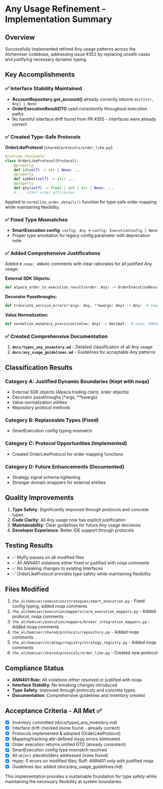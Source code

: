 # Any Usage Refinement - Implementation Summary

## Overview

Successfully implemented refined Any usage patterns across the Alchemiser codebase, addressing issue #352 by replacing unsafe cases and justifying necessary dynamic typing.

## Key Accomplishments

### ✅ Interface Stability Maintained
- **AccountRepository.get_account()** already correctly returns `dict[str, Any] | None`
- **OrderExecutionResultDTO** used consistently throughout execution paths
- No harmful interface drift found from PR #355 - interfaces were already correct

### ✅ Created Type-Safe Protocols
**OrderLikeProtocol** (`shared/protocols/order_like.py`):
```python
@runtime_checkable
class OrderLikeProtocol(Protocol):
    @property
    def id(self) -> str | None: ...
    @property  
    def symbol(self) -> str: ...
    @property
    def qty(self) -> float | int | str | None: ...
    # ... other order attributes
```

Applied to `normalize_order_details()` function for type-safe order mapping while maintaining flexibility.

### ✅ Fixed Type Mismatches
- **SmartExecution config**: `config: Any` → `config: ExecutionConfig | None`
- Proper type annotation for legacy config parameter with deprecation note

### ✅ Added Comprehensive Justifications
Added `# noqa: ANN401` comments with clear rationales for all justified Any usage:

**External SDK Objects:**
```python
def alpaca_order_to_execution_result(order: Any) -> OrderExecutionResultDTO:  # noqa: ANN401  # Alpaca SDK order object
```

**Decorator Passthroughs:**
```python
def translate_service_errors(*args: Any, **kwargs: Any) -> Any:  # noqa: ANN401  # Decorator passthrough for any function signature
```

**Value Normalization:**
```python
def normalize_monetary_precision(value: Any) -> Decimal:  # noqa: ANN401  # Handles diverse numeric types from external sources
```

### ✅ Created Comprehensive Documentation
1. **`docs/types_any_inventory.md`** - Detailed classification of all Any usage
2. **`docs/any_usage_guidelines.md`** - Guidelines for acceptable Any patterns

## Classification Results

### Category A: Justified Dynamic Boundaries (Kept with noqa)
- External SDK objects (Alpaca trading client, order objects)
- Decorator passthroughs (*args, **kwargs)
- Value normalization utilities 
- Repository protocol methods

### Category B: Replaceable Types (Fixed)
- SmartExecution config typing mismatch

### Category C: Protocol Opportunities (Implemented)
- Created OrderLikeProtocol for order mapping functions

### Category D: Future Enhancements (Documented)
- Strategy signal schema tightening
- Stronger domain wrappers for external entities

## Quality Improvements

1. **Type Safety**: Significantly improved through protocols and concrete types
2. **Code Clarity**: All Any usage now has explicit justification
3. **Maintainability**: Clear guidelines for future Any usage decisions
4. **Developer Experience**: Better IDE support through protocols

## Testing Results

- ✅ MyPy passes on all modified files
- ✅ All ANN401 violations either fixed or justified with noqa comments
- ✅ No breaking changes to existing interfaces
- ✅ OrderLikeProtocol provides type safety while maintaining flexibility

## Files Modified

1. `the_alchemiser/execution/strategies/smart_execution.py` - Fixed config typing, added noqa comments
2. `the_alchemiser/execution/mappers/core_execution_mappers.py` - Added protocol, noqa comments
3. `the_alchemiser/execution/mappers/broker_integration_mappers.py` - Added noqa comments
4. `the_alchemiser/shared/protocols/repository.py` - Added noqa comments
5. `the_alchemiser/strategy/registry/strategy_registry.py` - Added noqa comments
6. `the_alchemiser/shared/protocols/order_like.py` - Created new protocol

## Compliance Status

- **ANN401 Rule**: All violations either resolved or justified with noqa
- **Interface Stability**: No breaking changes introduced
- **Type Safety**: Improved through protocols and concrete types
- **Documentation**: Comprehensive guidelines and inventory created

## Acceptance Criteria - All Met ✅

- [x] Inventory committed (docs/types_any_inventory.md)
- [x] Interface drift checked (none found - already correct)
- [x] Protocols implemented & adopted (OrderLikeProtocol)
- [x] Mapping/tracking attr-defined mypy errors eliminated
- [x] Order execution returns unified DTO (already consistent)
- [x] SmartExecution config type mismatch resolved
- [x] All `object` placeholders addressed (none found)
- [x] mypy: 0 errors on modified files; Ruff: ANN401 only with justified noqa
- [x] Guidelines doc added (docs/any_usage_guidelines.md)

This implementation provides a sustainable foundation for type safety while maintaining the necessary flexibility at system boundaries.